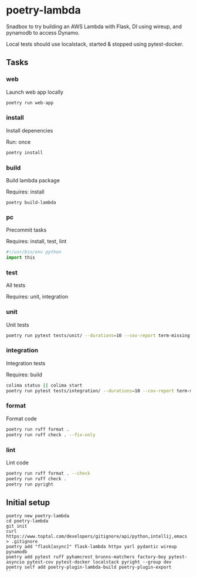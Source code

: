 # poetry-lambda

Snadbox to try building an AWS Lambda with Flask, DI using wireup, and pynamodb to access Dynamo. 

Local tests should use localstack, started & stopped using pytest-docker.

## Tasks

### web

Launch web app locally

```sh
poetry run web-app
```

### install

Install depenencies

Run: once

```sh
poetry install
```

### build

Build lambda package

Requires: install

```
poetry build-lambda
```

### pc

Precommit tasks

Requires: install, test, lint

```python
#!/usr/bin/env python
import this
```

### test

All tests

Requires: unit, integration

### unit

Unit tests

```sh
poetry run pytest tests/unit/ --durations=10 --cov-report term-missing --cov src
```

### integration

Integration tests

Requires: build

```sh
colima status || colima start
poetry run pytest tests/integration/ --durations=10 --cov-report term-missing --cov src
```

### format

Format code

```sh 
poetry run ruff format .
poetry run ruff check . --fix-only
```

### lint

Lint code

```sh 
poetry run ruff format . --check
poetry run ruff check .
poetry run pyright
```

## Initial setup

```shell
poetry new poetry-lambda
cd poetry-lambda
git init
curl https://www.toptal.com/developers/gitignore/api/python,intellij,emacs > .gitignore
poetry add "flask[async]" flask-lambda httpx yarl pydantic wireup pynamodb
poetry add pytest ruff pyhamcrest brunns-matchers factory-boy pytest-asyncio pytest-cov pytest-docker localstack pyright --group dev
poetry self add poetry-plugin-lambda-build poetry-plugin-export
``
